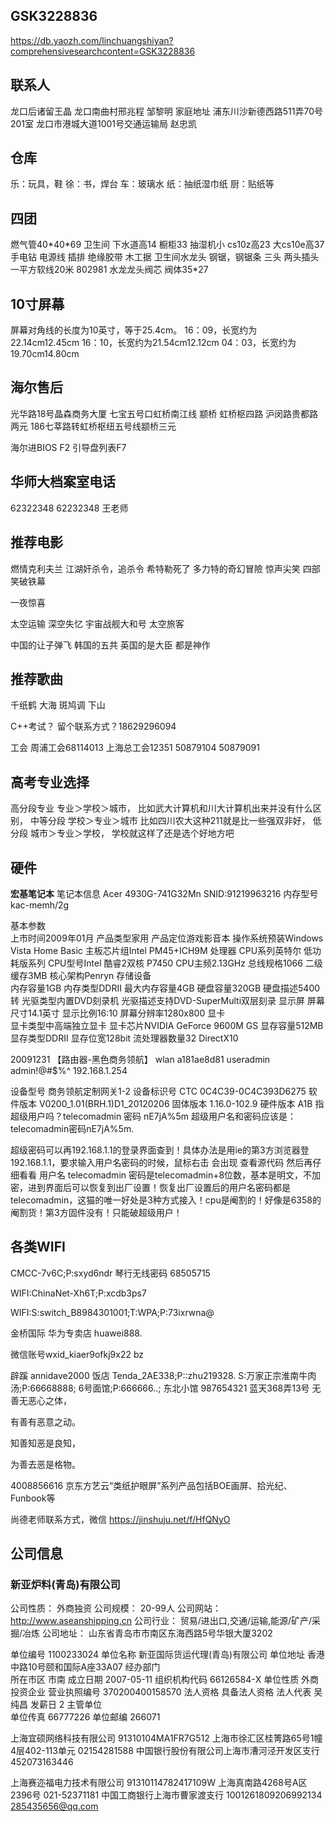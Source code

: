## GSK3228836
https://db.yaozh.com/linchuangshiyan?comprehensivesearchcontent=GSK3228836

## 联系人

龙口后诸留王晶 龙口南曲村邢兆程
邹黎明 家庭地址 浦东川沙新德西路511弄70号201室
龙口市港城大道1001号交通运输局 赵忠凯


## 仓库
乐：玩具，鞋          徐：书，焊台
车：玻璃水    纸：抽纸湿巾纸
厨：贴纸等


## 四团
燃气管40\*40\*69
卫生间 下水道高14 橱柜33
抽湿机小  cs10z高23 大cs10e高37
手电钻
电源线
插排
绝缘胶带
木工据
卫生间水龙头
钢锯，钢锯条
三头 两头插头
一平方软线20米
802981
水龙龙头阀芯 阀体35*27


## 10寸屏幕
屏幕对角线的长度为10英寸，等于25.4cm。
16：09，长宽约为22.14cm12.45cm
16：10，长宽约为21.54cm12.12cm
04：03，长宽约为19.70cm14.80cm

## 海尔售后
光华路18号晶森商务大厦
七宝五号口虹桥南江线  颛桥  虹桥枢四路 沪闵路贵都路两元
186七莘路转虹桥枢纽五号线颛桥三元

海尔进BIOS F2 引导盘列表F7

## 华师大档案室电话
62322348
62232348 王老师

## 推荐电影
燃情克利夫兰
江湖奸杀令，追杀令
希特勒死了
多力特的奇幻冒險
惊声尖笑 四部
笑破铁幕

一夜惊喜

太空运输
深空失忆
宇宙战舰大和号
太空旅客

中国的让子弹飞
韩国的五共
英国的是大臣
都是神作

## 推荐歌曲
千纸鹤
大海
斑鸠调
下山

C++考试？
留个联系方式？18629296094

工会
周浦工会68114013
上海总工会12351
50879104  50879091

## 高考专业选择
高分段专业
  专业＞学校＞城市，
   比如武大计算机和川大计算机出来并没有什么区别，
中等分段
   学校＞专业＞城市
   比如四川农大这种211就是比一些强双非好，
低分段
   城市＞专业＞学校，
   学校就这样了还是选个好地方吧


## 硬件
**宏基笔记本**
笔记本信息 Acer 4930G-741G32Mn SNID:91219963216
内存型号 kac-memh/2g

基本参数	
上市时间2009年01月
产品类型家用
产品定位游戏影音本
操作系统预装Windows Vista Home Basic
主板芯片组Intel PM45+ICH9M
处理器	
CPU系列英特尔 低功耗版系列
CPU型号Intel 酷睿2双核 P7450
CPU主频2.13GHz
总线规格1066
二级缓存3MB
核心架构Penryn
存储设备	
内存容量1GB
内存类型DDRII
最大内存容量4GB
硬盘容量320GB
硬盘描述5400转
光驱类型内置DVD刻录机
光驱描述支持DVD-SuperMulti双层刻录
显示屏	
屏幕尺寸14.1英寸
显示比例16:10
屏幕分辨率1280x800
显卡	
显卡类型中高端独立显卡
显卡芯片NVIDIA GeForce 9600M GS
显存容量512MB
显存类型DDRII
显存位宽128bit
流处理器数量32
DirectX10



20091231
【路由器-黑色商务领航】
wlan a181ae8d81
useradmin admin!@#$%^
192.168.1.254

设备型号 商务领航定制网关1-2 
设备标识号 CTC 0C4C39-0C4C393D6275 
软件版本 V0200_1.01(BRH.1)D1_20120206 
固体版本 1.16.0-102.9 
硬件版本 A1B 
指超级用户吗？telecomadmin   密码  nE7jA%5m
超级用户名和密码应该是：telecomadmin密码nE7jA%5m.

超级密码可以再192.168.1.1的登录界面查到！具体办法是用ie的第3方浏览器登192.168.1.1，要求输入用户名密码的时候，鼠标右击 会出现 查看源代码 然后再仔细看看 用户名 telecomadmin 密码是telecomadmin+8位数，基本是明文，不加密，进到界面后可以恢复到出厂设置！恢复出厂设置后的用户名密码都是telecomadmin，这猫的唯一好处是3种方式接入！cpu是阉割的！好像是6358的阉割货！第3方固件没有！只能破超级用户！





## 各类WIFI
CMCC-7v6C;P:sxyd6ndr
琴行无线密码 68505715

WIFI:ChinaNet-Xh6T;P:xcdb3ps7

WIFI:S:switch_B8984301001;T:WPA;P:73ixrwna@



金桥国际
华为专卖店 huawei888.

微信账号wxid_kiaer9ofkj9x22 bz

辟蹊
annidave2000
饭店
Tenda_2AE338;P::zhu219328.
S:万家正宗淮南牛肉汤;P:66668888;
6号面馆;P:666666..;
东北小馆 987654321
蓝天368弄13号
无善无恶心之体，

有善有恶意之动。

知善知恶是良知，

为善去恶是格物。

4008856616
京东方艺云“类纸护眼屏”系列产品包括BOE画屏、拾光纪、Funbook等


尚德老师联系方式，微信
https://jinshuju.net/f/HfQNyO

## 公司信息
### 新亚炉料(青岛)有限公司
公司性质：	外商独资
公司规模：	20-99人
公司网站：	http://www.aseanshipping.cn
公司行业：	贸易/进出口,交通/运输,能源/矿产/采掘/冶炼
公司地址：	山东省青岛市市南区东海西路5号华银大厦3202

单位编号	1100233024
单位名称	新亚国际货运代理(青岛)有限公司
单位地址	香港中路10号颐和国际A座33A07
经办部门	
所在市区	市南
成立日期	2007-05-11
组织机构代码	66126584-X
单位性质	外商投资企业
营业执照编号	370200400158570
法人资格	具备法人资格
法人代表	吴纯昌
发薪日	        2
主管单位	
单位传真	66777226
单位邮编	266071


上海宜硕网络科技有限公司 
91310104MA1FR7G512 
上海市徐汇区桂箐路65号1幢4层402-113单元
02154281588
 中国银行股份有限公司上海市漕河泾开发区支行
452073163446

上海赛迩福电力技术有限公司
91310114782417109W
上海真南路4268号A区2396号
021-52371181
中国工商银行上海市曹家渡支行
1001261809206992134
285435656@qq.com